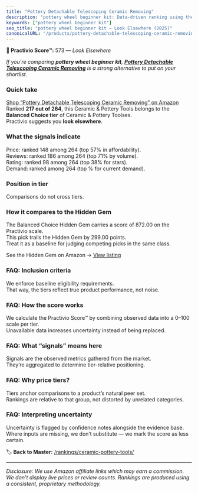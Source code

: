 ```yaml
---
title: "Pottery Detachable Telescoping Ceramic Removing"
description: "pottery wheel beginner kit: Data-driven ranking using the Practivio Score™. Positioned by quality, value, demand, findability, momentum."
keywords: ["pottery wheel beginner kit"]
seo_title: "pottery wheel beginner kit — Look Elsewhere (2025)"
canonicalURL: "/products/pottery-detachable-telescoping-ceramic-removing-B0DWKMD39Q/"
---
```


**🚫 Practivio Score™:** 573 — _Look Elsewhere_


*If you're comparing **pottery wheel beginner kit**, **[Pottery Detachable Telescoping Ceramic Removing](https://www.amazon.com/dp/B0DWKMD39Q?tag=practivio-20)** is a strong alternative to put on your shortlist.*
### Quick take
[Shop “Pottery Detachable Telescoping Ceramic Removing” on Amazon](https://www.amazon.com/dp/B0DWKMD39Q?tag=practivio-20)
Ranked **217 out of 264**, this Ceramic & Pottery Tools belongs to the **Balanced Choice tier** of Ceramic & Pottery Toolses.  
Practivio suggests you **look elsewhere**.

### What the signals indicate
Price: ranked 148 among 264 (top 57% in affordability).  
Reviews: ranked 186 among 264 (top 71% by volume).  
Rating: ranked 98 among 264 (top 38% for stars).  
Demand: ranked  among 264 (top % for current demand).

### Position in tier
Comparisons do not cross tiers.

### How it compares to the Hidden Gem
The Balanced Choice Hidden Gem carries a score of 872.00 on the Practivio scale.  
This pick trails the Hidden Gem by 299.00 points.  
Treat it as a baseline for judging competing picks in the same class.  

See the Hidden Gem on Amazon → [View listing](https://www.amazon.com/dp/B0CQVRR7R6?tag=practivio-20)

### FAQ: Inclusion criteria
We enforce baseline eligibility requirements.  
That way, the tiers reflect true product performance, not noise.

### FAQ: How the score works
We calculate the Practivio Score™ by combining observed data into a 0–100 scale per tier.  
Unavailable data increases uncertainty instead of being replaced.

### FAQ: What “signals” means here
Signals are the observed metrics gathered from the market.  
They’re aggregated to determine tier-relative positioning.

### FAQ: Why price tiers?
Tiers anchor comparisons to a product’s natural peer set.  
Rankings are relative to that group, not distorted by unrelated categories.

### FAQ: Interpreting uncertainty
Uncertainty is flagged by confidence notes alongside the evidence base.  
Where inputs are missing, we don’t substitute — we mark the score as less certain.


🏷️ **Back to Master:** [/rankings/ceramic-pottery-tools/](/rankings/ceramic-pottery-tools/)

---
_Disclosure: We use Amazon affiliate links which may earn a commission. We don’t display live prices or review counts. Rankings are produced using a consistent, proprietary methodology._

